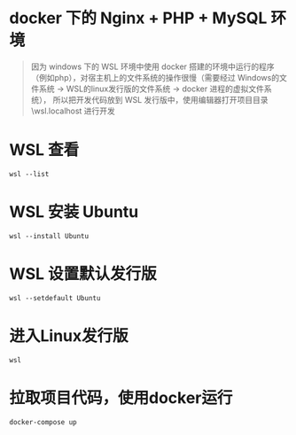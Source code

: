 
# docker 下的 Nginx + PHP + MySQL 环境

> 因为 windows 下的 WSL 环境中使用 docker 搭建的环境中运行的程序（例如php），对宿主机上的文件系统的操作很慢（需要经过 Windows的文件系统 -> WSL的linux发行版的文件系统 -> docker 进程的虚拟文件系统），
所以把开发代码放到 WSL 发行版中，使用编辑器打开项目目录 \\wsl.localhost 进行开发

# WSL 查看
```
wsl --list
```

# WSL 安装 Ubuntu
```
wsl --install Ubuntu
```

# WSL 设置默认发行版
```
wsl --setdefault Ubuntu
```

# 进入Linux发行版
```
wsl
```

# 拉取项目代码，使用docker运行
```
docker-compose up
```
